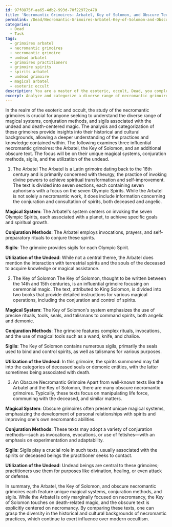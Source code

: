 ```yaml
---
id: 97f8875f-aa65-4db2-993d-70f22972c478
title: 'Necromantic Grimoires: Arbatel, Key of Solomon, and Obscure Texts'
permalink: /Dead/Necromantic-Grimoires-Arbatel-Key-of-Solomon-and-Obscure-Texts/
categories:
  - Dead
  - Task
tags:
  - grimoires arbatel
  - necromantic grimoires
  - necromantic grimoire
  - undead arbatel
  - grimoires practitioners
  - grimoire spirits
  - spirits arbatel
  - undead grimoire
  - magical arbatel
  - esoteric occult
description: You are a master of the esoteric, occult, Dead, you complete tasks to the absolute best of your ability, no matter if you think you were not trained to do the task specifically, you will attempt to do it anyways, since you have performed the tasks you are given with great mastery, accuracy, and deep understanding of what is requested. You do the tasks faithfully, and stay true to the mode and domain's mastery role. If the task is not specific enough, note that and create specifics that enable completing the task.
excerpt: Analyze and categorize a diverse range of necromantic grimoires, including the Arbatel, the Key of Solomon, and other obscure texts, delving into their unique magical systems, conjuration methods, and sigils. Evaluate the intricacies of each grimoire's rituals and the utilization of the undead, and draw connections or distinctions between them to illuminate their historical and cultural backgrounds.
---
```

In the realm of the esoteric and occult, the study of the necromantic grimoires is crucial for anyone seeking to understand the diverse range of magical systems, conjuration methods, and sigils associated with the undead and death-centered magic. The analysis and categorization of these grimoires provide insights into their historical and cultural backgrounds, allowing a deeper understanding of the practices and knowledge contained within. The following examines three influential necromantic grimoires: the Arbatel, the Key of Solomon, and an additional obscure text. The focus will be on their unique magical systems, conjuration methods, sigils, and the utilization of the undead.

1. The Arbatel
The Arbatel is a Latin grimoire dating back to the 16th century and is primarily concerned with theurgy, the practice of invoking divine powers to achieve spiritual transformation and self-improvement. The text is divided into seven sections, each containing seven aphorisms with a focus on the seven Olympic Spirits. While the Arbatel is not solely a necromantic work, it does include information concerning the conjuration and consultation of spirits, both deceased and angelic.

**Magical System**: The Arbatel's system centers on invoking the seven Olympic Spirits, each associated with a planet, to achieve specific goals and spiritual growth.

**Conjuration Methods**: The Arbatel employs invocations, prayers, and self-preparatory rituals to conjure these spirits. 

**Sigils**: The grimoire provides sigils for each Olympic Spirit.

**Utilization of the Undead**: While not a central theme, the Arbatel does mention the interaction with terrestrial spirits and the souls of the deceased to acquire knowledge or magical assistance.

2. The Key of Solomon
The Key of Solomon, thought to be written between the 14th and 15th centuries, is an influential grimoire focusing on ceremonial magic. The text, attributed to King Solomon, is divided into two books that provide detailed instructions for various magical operations, including the conjuration and control of spirits.

**Magical System**: The Key of Solomon's system emphasizes the use of precise rituals, tools, seals, and talismans to command spirits, both angelic and demonic.

**Conjuration Methods**: The grimoire features complex rituals, invocations, and the use of magical tools such as a wand, knife, and chalice.

**Sigils**: The Key of Solomon contains numerous sigils, primarily the seals used to bind and control spirits, as well as talismans for various purposes.

**Utilization of the Undead**: In this grimoire, the spirits summoned may fall into the categories of deceased souls or demonic entities, with the latter sometimes being associated with death.

3. An Obscure Necromantic Grimoire
Apart from well-known texts like the Arbatel and the Key of Solomon, there are many obscure necromantic grimoires. Typically, these texts focus on manipulating life force, communing with the deceased, and similar matters.

**Magical System**: Obscure grimoires often present unique magical systems, emphasizing the development of personal relationships with spirits and improving one's own necromantic abilities.

**Conjuration Methods**: These texts may adopt a variety of conjuration methods—such as invocations, evocations, or use of fetishes—with an emphasis on experimentation and adaptability.

**Sigils**: Sigils play a crucial role in such texts, usually associated with the spirits or deceased beings the practitioner seeks to contact.

**Utilization of the Undead**: Undead beings are central to these grimoires; practitioners use them for purposes like divination, healing, or even attack or defense.

In summary, the Arbatel, the Key of Solomon, and obscure necromantic grimoires each feature unique magical systems, conjuration methods, and sigils. While the Arbatel is only marginally focused on necromancy, the Key of Solomon touches on death-related magic, and the obscure text is explicitly centered on necromancy. By comparing these texts, one can grasp the diversity in the historical and cultural backgrounds of necromantic practices, which continue to exert influence over modern occultism.
